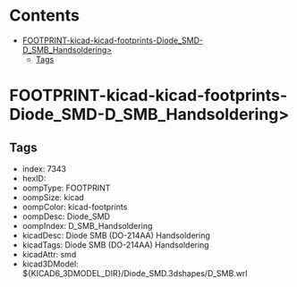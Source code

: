 



Contents
========

* [FOOTPRINT-kicad-kicad-footprints-Diode_SMD-D_SMB_Handsoldering>](#footprint-kicad-kicad-footprints-diode_smd-d_smb_handsoldering)
	* [Tags](#tags)

# FOOTPRINT-kicad-kicad-footprints-Diode_SMD-D_SMB_Handsoldering>

## Tags

- index: 7343
- hexID: 
- oompType: FOOTPRINT
- oompSize: kicad
- oompColor: kicad-footprints
- oompDesc: Diode_SMD
- oompIndex: D_SMB_Handsoldering
- kicadDesc: Diode SMB (DO-214AA) Handsoldering
- kicadTags: Diode SMB (DO-214AA) Handsoldering
- kicadAttr: smd
- kicad3DModel: ${KICAD6_3DMODEL_DIR}/Diode_SMD.3dshapes/D_SMB.wrl
